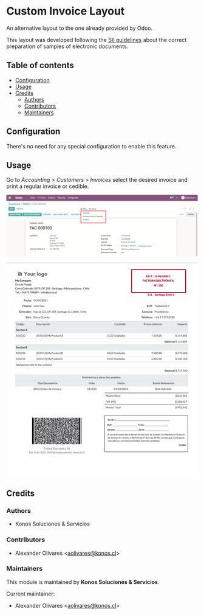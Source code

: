 # Custom Invoice Layout
An alternative layout to the one already provided by Odoo.

This layout was developed following the [SII guidelines](https://www.sii.cl/factura_electronica/manual_muestras_impresas.pdf) about the correct
preparation of samples of electronic documents.

## Table of contents
* [Configuration](#configuration)
* [Usage](#usage)
* [Credits](#credits)
  * [Authors](#authors)
  * [Contributors](#contributors)
  * [Maintainers](#maintainers)


## Configuration
There's no need for any special configuration to enable this feature.

## Usage
Go to *Accounting > Customers > Invoices* select the desired invoice and print
a regular invoice or cedible.

![image_01](static/description/image_01.png)

![image_02](static/description/image_02.png)


## Credits

### Authors
* Konos Soluciones & Servicios

### Contributors
* Alexander Olivares <<aolivares@konos.cl>>

### Maintainers
This module is maintained by **Konos Soluciones & Servicios**.

Current maintainer:
* Alexander Olivares <<aolivares@konos.cl>>
